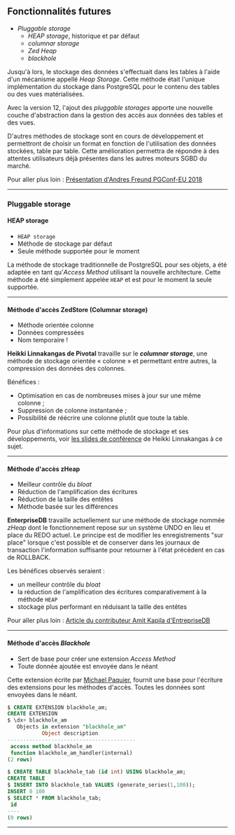 ## Fonctionnalités futures

<div class="slide-content">

  * _Pluggable storage_
    * _HEAP storage_, historique et par défaut
    * _columnar storage_
    * _Zed Heap_
    * _blackhole_
</div>

<div class="notes">

Jusqu'à lors, le stockage des données s'effectuait dans les tables à l'aide
d'un mécanisme appellé _Heap Storage_. Cette méthode était l'unique
implémentation du stockage dans PostgreSQL pour le contenu des tables ou des
vues matérialisées.

Avec la version 12, l'ajout des _pluggable storages_ apporte une nouvelle couche
d'abstraction dans la gestion des accès aux données des tables et des vues.

D'autres méthodes de stockage sont en cours de développement et permettront
de choisir un format en fonction de l'utilisation des données stockées, table
par table. Cette amélioration permettra de répondre à des attentes utilisateurs
déjà présentes dans les autres moteurs SGBD du marché.

<!--
![*Heap storage* actuel](medias/schema_pluggable_storage_heap.png)
![*Pluggable Storage*](medias/schema_pluggable_storage.png)
-->

Pour aller plus loin : [Présentation d'Andres Freund PGConf-EU 2018 ](https://anarazel.de/talks/2018-10-25-pgconfeu-pluggable-storage/pluggable.pdf)
</div>

---

### Pluggable storage 

#### HEAP storage

<div class="slide-content">

  * `HEAP storage`
  * Méthode de stockage par défaut
  * Seule méthode supportée pour le moment
</div>

<div class="notes">

La méthode de stockage traditionnelle de PostgreSQL pour ses objets, a été
adaptée en tant qu'_Access Method_ utilisant la nouvelle architecture. Cette
méthode a été simplement appelée `HEAP` et est pour le moment la seule
supportée.

<!--
FIXME je ne comprends pas, cette méthode ne fait pas partie du futur ? cette
slide devrait être supprimée à mon sens

(florent) Selon moi ce slide est nécessaire pour comprendre que la nouvelle 
architecture s'appuie sur une implémentation déjà existante et reste transparente
pour la version en cours, et permet de faire le lien avec les méthodes à venir.
-->

</div>

---

#### Méthode d'accès ZedStore (Columnar storage)


<div class="slide-content">

  * Méthode orientée colonne
  * Données compressées
  * Nom temporaire !
</div>


<div class="notes">

**Heikki Linnakangas de Pivotal** travaille sur le **_columnar storage_**, une
méthode de stockage orientée « colonne » et permettant entre autres, la
compression des données des colonnes.

Bénéfices :

  * Optimisation en cas de nombreuses mises à jour sur une même colonne ;
  * Suppression de colonne instantanée ;
  * Possibilité de réécrire une colonne plutôt que toute la table.

Pour plus d'informations sur cette méthode de stockage et ses développements,
voir [les slides de conférence](https://www.postgresql.eu/events/pgconfeu2019/schedule/session/2738-zedstore-column-store-for-postgresql/)
de Heikki Linnakangas à ce sujet.

</div>

---

#### Méthode d'accès zHeap

<div class="slide-content">

  * Meilleur contrôle du _bloat_
  * Réduction de l'amplification des écritures
  * Réduction de la taille des entêtes
  * Méthode basée sur les différences 
  
</div>

<div class="notes">

**EnterpriseDB** travaille actuellement sur une méthode de stockage nommée
_zHeap_ dont le fonctionnement repose sur un système UNDO en lieu et place du
REDO actuel. Le principe est de modifier les enregistrements "sur place"
lorsque c'est possible et de conserver dans les journaux de transaction
l'information suffisante pour retourner à l'état précédent en cas de ROLLBACK.

Les bénéfices observés seraient :
 
  * un meilleur contrôle du _bloat_
  * la réduction de l'amplification des écritures comparativement à la
    méthode `HEAP`
  * stockage plus performant en réduisant la taille des entêtes

Pour aller plus loin : [Article du contributeur Amit Kapila d'EntrepriseDB](https://www.enterprisedb.com/blog/zheap-storage-engine-provide-better-control-over-bloat)

</div>

---

#### Méthode d'accès _Blackhole_

<div class="slide-content">

  * Sert de base pour créer une extension _Access Method_
  * Toute donnée ajoutée est envoyée dans le néant
  
</div>

<div class="notes">

Cette extension écrite par
[Michael Paquier](https://github.com/michaelpq/pg_plugins/tree/master/blackhole_am),
fournit une base pour l'écriture des extensions pour les méthodes d'accès.
Toutes les données sont envoyées dans le néant. 

```sql
$ CREATE EXTENSION blackhole_am;
CREATE EXTENSION
$ \dx+ blackhole_am
   Objects in extension "blackhole_am"
           Object description
-----------------------------------------
 access method blackhole_am
 function blackhole_am_handler(internal)
(2 rows)

$ CREATE TABLE blackhole_tab (id int) USING blackhole_am;
CREATE TABLE
$ INSERT INTO blackhole_tab VALUES (generate_series(1,100));
INSERT 0 100
$ SELECT * FROM blackhole_tab;
 id
----
(0 rows)
```
</div>

---
